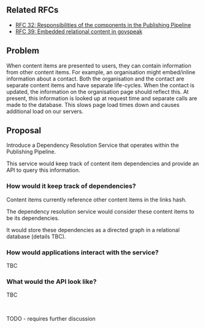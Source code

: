 ## Related RFCs

- [RFC 32: Responsibilities of the components in the Publishing Pipeline](https://gov-uk.atlassian.net/wiki/display/pubplatform/RFC+32%3A+Responsibilities+of+the+components+in+the+Publishing+Pipeline)
- [RFC 39: Embedded relational content in govspeak](https://gov-uk.atlassian.net/wiki/pages/viewpage.action?spaceKey=GOVUK&title=RFC+39%3A+Embedded+relational+content+in+govspeak)

## Problem

When content items are presented to users, they can contain information from other content items. For example, an organisation might embed/inline information about a contact.&nbsp;Both the organisation and the contact are separate content items and have separate life-cycles. When the contact is updated, the information on the organisation page should reflect this.&nbsp;At present, this information is looked up at request time and separate calls are made to the database. This slows page load times down and causes additional load on our servers.

## Proposal

Introduce a Dependency Resolution Service that operates within the Publishing Pipeline.

This service would keep track of content item dependencies and provide an API to query this information.

### How would it keep track of dependencies?

Content items currently reference other content items in the links hash.

The dependency resolution service would consider these content items to be its dependencies.

It would store these dependencies as a directed graph in a relational database (details TBC).

### How would applications interact with the service?

TBC

### What would the API look like?

TBC

&nbsp;

TODO - requires further discussion

&nbsp;

&nbsp;

